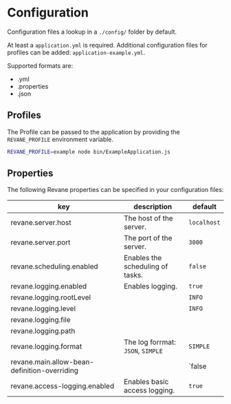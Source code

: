 # Configuration

Configuration files a lookup in a `./config/` folder by default.

At least a `application.yml` is required. Additional configuration files for profiles can be added: `application-example.yml`.

Supported formats are:
- .yml
- .properties
- .json

## Profiles

The Profile can be passed to the application by providing the `REVANE_PROFILE` environment variable.

```sh
REVANE_PROFILE=example node bin/ExampleApplication.js
```

## Properties

The following Revane properties can be specified in your configuration files:

| key                                          | description                       | default     |
|----------------------------------------------|-----------------------------------|-------------|
| revane.server.host                           | The host of the server.           | `localhost` |
| revane.server.port                           | The port of the server.           | `3000`      |
| revane.scheduling.enabled                    | Enables the scheduling of tasks.  | `false`     |
| revane.logging.enabled                       | Enables logging.                  | `true`      |
| revane.logging.rootLevel                     |                                   | `INFO`      |
| revane.logging.level                         |                                   | `INFO`      |
| revane.logging.file                          |                                   |             |
| revane.logging.path                          |                                   |             |
| revane.logging.format                        | The log forrmat: `JSON`, `SIMPLE` | `SIMPLE`    |
| revane.main.allow-bean-definition-overriding |                                   | `false      |
| revane.access-logging.enabled                | Enables basic access logging.     | `true`      |